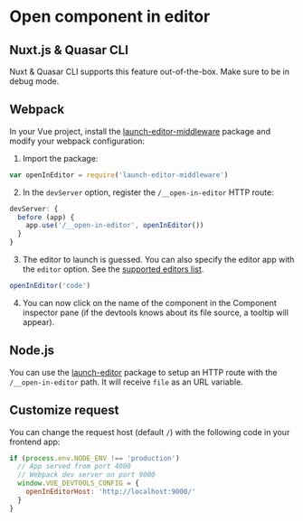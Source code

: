 # Open component in editor

## Nuxt.js & Quasar CLI

Nuxt & Quasar CLI supports this feature out-of-the-box. Make sure to be in debug mode.

## Webpack

In your Vue project, install the [launch-editor-middleware](https://github.com/yyx990803/launch-editor#middleware) package and modify your webpack configuration:

1. Import the package:

```js
var openInEditor = require('launch-editor-middleware')
```

2. In the `devServer` option, register the `/__open-in-editor` HTTP route:

```js
devServer: {
  before (app) {
    app.use('/__open-in-editor', openInEditor())
  }
}
```

3. The editor to launch is guessed. You can also specify the editor app with the `editor` option. See the [supported editors list](https://github.com/yyx990803/launch-editor#supported-editors).

```js
openInEditor('code')
```

4. You can now click on the name of the component in the Component inspector pane (if the devtools knows about its file source, a tooltip will appear).

## Node.js

You can use the [launch-editor](https://github.com/yyx990803/launch-editor#usage) package to setup an HTTP route with the `/__open-in-editor` path. It will receive `file` as an URL variable.

## Customize request

You can change the request host (default `/`) with the following code in your frontend app:

```js
if (process.env.NODE_ENV !== 'production')
  // App served from port 4000
  // Webpack dev server on port 9000
  window.VUE_DEVTOOLS_CONFIG = {
    openInEditorHost: 'http://localhost:9000/'
  }
}
```
